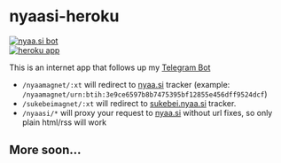 # nyaasi-heroku

[![nyaa.si bot](https://img.shields.io/badge/nyaa.si-bot-blue.svg)](https://github.com/ejnshtein/nyaasi-bot)  
[![heroku app](https://img.shields.io/badge/heroku-app-blue.svg)](https://nyaasi.herokuapp.com)  

This is an internet app that follows up my [Telegram Bot](https://github.com/ejnshtein/nyaasi-bot)  

- `/nyaamagnet/:xt` will redirect to [nyaa.si](https://nyaa.si) tracker (example: `/nyaamagnet/urn:btih:3e9ce6597b8b7475395bf12855e456dff9524dcf`)  
- `/sukebeimagnet/:xt` will redirect to [sukebei.nyaa.si](https://sukebei.nyaa.si) tracker.
- `/nyaasi/*` will proxy your request to [nyaa.si](https://nyaa.si) without url fixes, so only plain html/rss will work

## More soon...  
